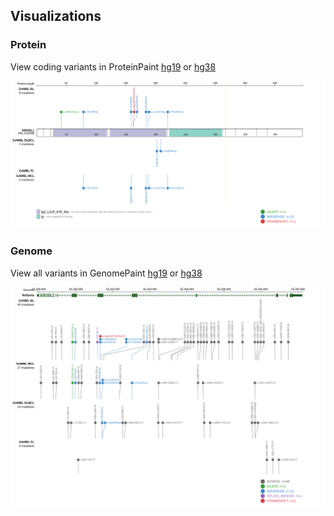 ## Visualizations
### Protein
View coding variants in ProteinPaint [hg19](https://morinlab.github.io/LLMPP/GAMBL/KIR3DL1_protein.html)  or [hg38](https://morinlab.github.io/LLMPP/GAMBL/KIR3DL1_protein_hg38.html)

![](images/proteinpaint/KIR3DL1_NM_013289.svg)

### Genome
View all variants in GenomePaint [hg19](https://morinlab.github.io/LLMPP/GAMBL/KIR3DL1.html)  or [hg38](https://morinlab.github.io/LLMPP/GAMBL/KIR3DL1_hg38.html)

![](images/proteinpaint/KIR3DL1.svg)

